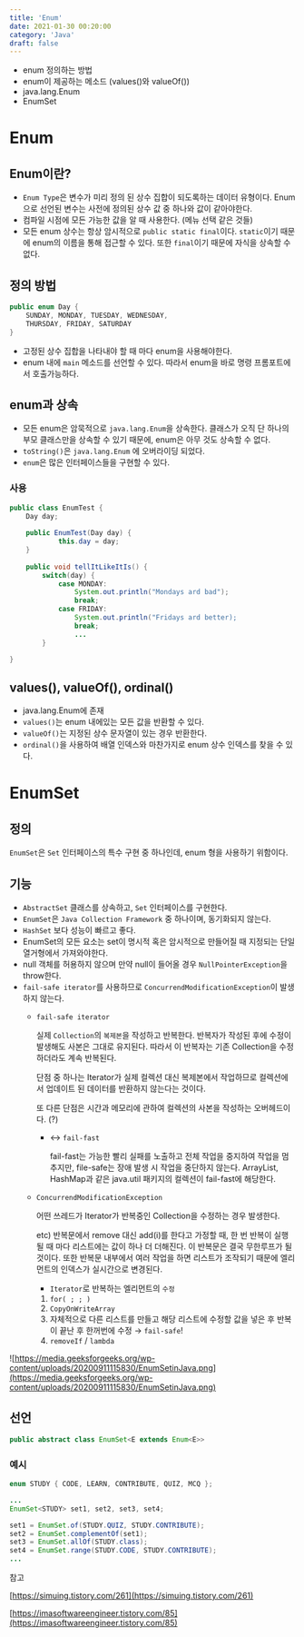 ```yaml
---
title: 'Enum'
date: 2021-01-30 00:20:00
category: 'Java'
draft: false
---  
```


- enum 정의하는 방법
- enum이 제공하는 메소드 (values()와 valueOf())
- java.lang.Enum
- EnumSet

# Enum

## Enum이란?

- `Enum Type`은 변수가 미리 정의 된 상수 집합이 되도록하는 데이터 유형이다. Enum으로 선언된 변수는 사전에 정의된 상수 값 중 하나와 값이 같아야한다.
- 컴파일 시점에 모든 가능한 값을 알 때 사용한다. (메뉴 선택 같은 것들)
- 모든 enum 상수는 항상 암시적으로 `public static final`이다. `static`이기 때문에 enum의 이름을 통해 접근할 수 있다. 또한 `final`이기 때문에 자식을 상속할 수 없다.

## 정의 방법

```java
public enum Day {
	SUNDAY, MONDAY, TUESDAY, WEDNESDAY,
	THURSDAY, FRIDAY, SATURDAY
}
```

- 고정된 상수 집합을 나타내야 할 때 마다 enum을 사용해야한다.
- enum 내에 `main` 메소드를 선언할 수 있다. 따라서 enum을 바로 명령 프롬포트에서 호출가능하다.

## enum과 상속

- 모든 enum은 암묵적으로 `java.lang.Enum`을 상속한다. 클래스가 오직 단 하나의 부모 클래스만을 상속할 수 있기 때문에, enum은 아무 것도 상속할 수 없다.
- `toString()`은 `java.lang.Enum` 에 오버라이딩 되었다.
- `enum`은 많은 인터페이스들을 구현할 수 있다.

### 사용

```java
public class EnumTest {
	Day day;
	
	public EnumTest(Day day) {
			this.day = day;
	}
	
	public void tellItLikeItIs() {
		switch(day) {
			case MONDAY:
				System.out.println("Mondays ard bad");
				break;
			case FRIDAY:
				System.out.println("Fridays ard better);
				break;
				...
		}

}
```

## values(), valueOf(), ordinal()

- java.lang.Enum에 존재
- `values()`는 enum 내에있는 모든 값을 반환할 수 있다.
- `valueOf()`는 지정된 상수 문자열이 있는 경우 반환한다.
- `ordinal()`을 사용하여 배열 인덱스와 마찬가지로 enum 상수 인덱스를 찾을 수 있다.

# EnumSet

## 정의

`EnumSet`은 `Set` 인터페이스의 특수 구현 중 하나인데, enum 형을 사용하기 위함이다. 

## 기능

- `AbstractSet` 클래스를 상속하고, `Set` 인터페이스를 구현한다.
- `EnumSet`은 `Java Collection Framework` 중 하나이며, 동기화되지 않는다.
- `HashSet` 보다 성능이 빠르고 좋다.
- EnumSet의 모든 요소는 set이 명시적 혹은 암시적으로 만들어질 때 지정되는 단일 열거형에서 가져와야한다.
- null 객체를 허용하지 않으며 만약 null이 들어올 경우 `NullPointerException`을 throw한다.
- `fail-safe iterator`를 사용하므로 `ConcurrendModificationException`이 발생하지 않는다.
    - `fail-safe iterator`

        실제 `Collection`의 `복제본`을 작성하고 반복한다. 반복자가 작성된 후에 수정이 발생해도 사본은 그대로 유지된다. 따라서 이 반복자는 기존 Collection을 수정하더라도 계속 반복된다.

        단점 중 하나는 Iterator가 실제 컬렉션 대신 복제본에서 작업하므로 컬렉션에서 업데이트 된 데이터를 반환하지 않는다는 것이다.

        또 다른 단점은 시간과 메모리에 관하여 컬렉션의 사본을 작성하는 오버헤드이다. (?)

        - ↔ `fail-fast`

            fail-fast는 가능한 빨리 실패를 노출하고 전체 작업을 중지하여 작업을 멈추지만, file-safe는 장애 발생 시 작업을 중단하지 않는다. ArrayList, HashMap과 같은 java.util 패키지의 컬렉션이 fail-fast에 해당한다.

    - `ConcurrendModificationException`

        어떤 쓰레드가 Iterator가 반복중인 Collection을 수정하는 경우 발생한다.

        etc) 반복문에서 remove 대신 add(i)를 한다고 가정할 때, 한 번 반복이 실행될 때 마다 리스트에는 값이 하나 더 더해진다. 이 반복문은 결국 무한루프가 될 것이다. 또한 반복문 내부에서 여러 작업을 하면 리스트가 조작되기 때문에 엘리먼트의 인덱스가 실시간으로 변경된다.

        - `Iterator`로 반복하는 엘리먼트의 `수정`
        1. `for( ; ; )`
        2. `CopyOnWriteArray`
        3. 자체적으로 다른 리스트를 만들고 해당 리스트에 수정할 값을 넣은 후 반복이 끝난 후 한꺼번에 수정 → `fail-safe`!
        4. `removeIf` / `lambda` 

![https://media.geeksforgeeks.org/wp-content/uploads/20200911115830/EnumSetinJava.png](https://media.geeksforgeeks.org/wp-content/uploads/20200911115830/EnumSetinJava.png)

## 선언

```java
public abstract class EnumSet<E extends Enum<E>>
```

### 예시

```java
enum STUDY { CODE, LEARN, CONTRIBUTE, QUIZ, MCQ };

...
EnumSet<STUDY> set1, set2, set3, set4;

set1 = EnumSet.of(STUDY.QUIZ, STUDY.CONTRIBUTE);
set2 = EnumSet.complementOf(set1);
set3 = EnumSet.allOf(STUDY.class);
set4 = EnumSet.range(STUDY.CODE, STUDY.CONTRIBUTE);
...
```

참고

[https://simuing.tistory.com/261](https://simuing.tistory.com/261)

[https://imasoftwareengineer.tistory.com/85](https://imasoftwareengineer.tistory.com/85)